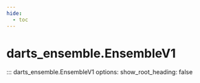 ```yaml
---
hide:
  - toc
---
```

# <code class='doc-symbol doc-symbol-nav doc-symbol-class'></code>darts_ensemble.EnsembleV1

::: darts_ensemble.EnsembleV1
    options:
      show_root_heading: false
